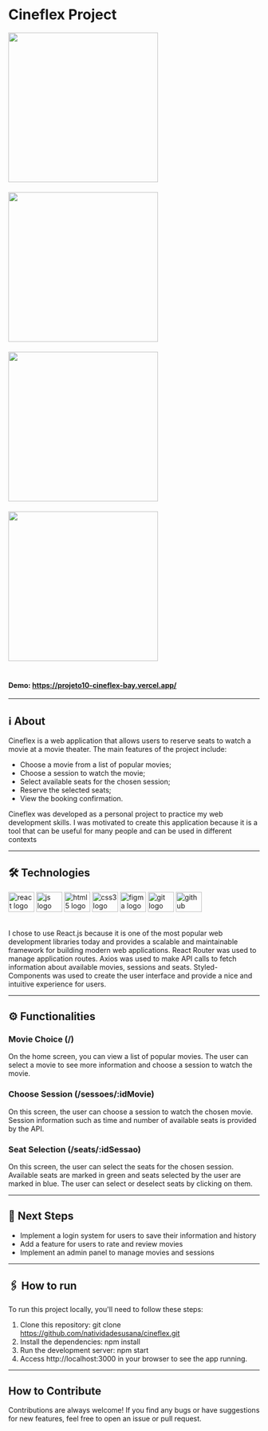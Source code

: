 # Cineflex Project

<div style="display: flex; justify-content: space-between; flex-wrap: wrap;">
  <img style="width: 300px; margin-right: 20px; margin-bottom: 20px;" src="https://user-images.githubusercontent.com/95102911/224571807-3c82dbd4-7f3b-400f-af9a-212c4cc7a394.png" >
  <img style="width: 300px; margin-right: 20px; margin-bottom: 20px;" src="https://user-images.githubusercontent.com/95102911/224571818-b17ef207-9a94-4356-97ab-c08e42f22ee6.png">
  <img style="width: 300px; margin-right: 20px; margin-bottom: 20px;" src="https://user-images.githubusercontent.com/95102911/224572892-58ad581a-2d26-49aa-9eeb-002546c2669a.png">
  <img style="width: 300px; margin-right: 20px; margin-bottom: 20px;" src="https://user-images.githubusercontent.com/95102911/224571825-b30898e6-f661-4539-96b3-f5943502d1b8.png" >
</div>

#### Demo: https://projeto10-cineflex-bay.vercel.app/

<hr/>

## ℹ️ About
Cineflex is a web application that allows users to reserve seats to watch a movie at a movie theater. The main features of the project include:

- Choose a movie from a list of popular movies;
- Choose a session to watch the movie;
- Select available seats for the chosen session;
- Reserve the selected seats;
- View the booking confirmation.

Cineflex was developed as a personal project to practice my web development skills. I was motivated to create this application because it is a tool that can be useful for many people and can be used in different contexts

<hr/>

## 🛠️ Technologies

<div> 
 <img src="https://cdn.jsdelivr.net/gh/devicons/devicon/icons/react/react-original.svg" height="40" width="52" alt="react logo"  />
  <img src="https://cdn.jsdelivr.net/gh/devicons/devicon/icons/javascript/javascript-original.svg" height="40" width="52" alt="js logo"  />
  <img src="https://cdn.jsdelivr.net/gh/devicons/devicon/icons/html5/html5-original.svg" height="40" width="52" alt="html5 logo"  />
  <img src="https://cdn.jsdelivr.net/gh/devicons/devicon/icons/css3/css3-original.svg" height="40" width="52" alt="css3 logo"  />
  <img src="https://cdn.jsdelivr.net/gh/devicons/devicon/icons/figma/figma-original.svg" height="40" width="52" alt="figma logo"   />        
  <img src="https://cdn.jsdelivr.net/gh/devicons/devicon/icons/git/git-original.svg" height="40" width="52" alt="git logo"  />
  <img src="https://cdn.jsdelivr.net/gh/devicons/devicon/icons/github/github-original.svg" height="40" width="52" alt="github logo" /> 
<div>
<br>

I chose to use React.js because it is one of the most popular web development libraries today and provides a scalable and maintainable framework for building modern web applications. React Router was used to manage application routes. Axios was used to make API calls to fetch information about available movies, sessions and seats. Styled-Components was used to create the user interface and provide a nice and intuitive experience for users.

<hr/>
  
## ⚙️ Functionalities

### Movie Choice (/)
On the home screen, you can view a list of popular movies. The user can select a movie to see more information and choose a session to watch the movie.

### Choose Session (/sessoes/:idMovie)
On this screen, the user can choose a session to watch the chosen movie. Session information such as time and number of available seats is provided by the API.

### Seat Selection (/seats/:idSessao)
On this screen, the user can select the seats for the chosen session. Available seats are marked in green and seats selected by the user are marked in blue. The user can select or deselect seats by clicking on them.

<hr/>
  
## 🚀 Next Steps
- Implement a login system for users to save their information and history
- Add a feature for users to rate and review movies
- Implement an admin panel to manage movies and sessions

<hr/>
  
## 🖇 How to run
To run this project locally, you'll need to follow these steps:

1. Clone this repository: git clone https://github.com/natividadesusana/cineflex.git
2. Install the dependencies: npm install
3. Run the development server: npm start
4. Access http://localhost:3000 in your browser to see the app running.

<hr/>

## How to Contribute
Contributions are always welcome! If you find any bugs or have suggestions for new features, feel free to open an issue or pull request.
